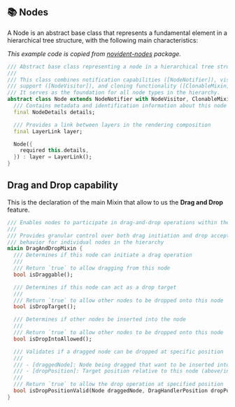## 📚 Nodes

A Node is an abstract base class that represents a fundamental element in a hierarchical tree structure, with the following main characteristics:

_This example code is copied from [novident-nodes](https://github.com/Novident/novident-nodes/) package._

```dart
/// Abstract base class representing a node in a hierarchical tree structure.
///
/// This class combines notification capabilities ([NodeNotifier]), visitor pattern
/// support ([NodeVisitor]), and cloning functionality ([ClonableMixin]).
/// It serves as the foundation for all node types in the hierarchy.
abstract class Node extends NodeNotifier with NodeVisitor, ClonableMixin<Node> {
  /// Contains metadata and identification information about this node
  final NodeDetails details;

  /// Provides a link between layers in the rendering composition
  final LayerLink layer;

  Node({
    required this.details,
  }) : layer = LayerLink();
}
```

## Drag and Drop capability

This is the declaration of the main Mixin that allow to us the **Drag and Drop** feature.

```dart
/// Enables nodes to participate in drag-and-drop operations within the tree
///
/// Provides granular control over both drag initiation and drop acceptance
/// behavior for individual nodes in the hierarchy
mixin DragAndDropMixin {
  /// Determines if this node can initiate a drag operation
  ///
  /// Return `true` to allow dragging from this node
  bool isDraggable();

  /// Determines if this node can act as a drop target
  ///
  /// Return `true` to allow other nodes to be dropped onto this node
  bool isDropTarget();

  /// Determines if other nodes be inserted into the node
  ///
  /// Return `true` to allow other nodes to be dropped onto this node
  bool isDropIntoAllowed();

  /// Validates if a dragged node can be dropped at specific position
  ///
  /// - [draggedNode]: Node being dragged that want to be inserted into/below/above this
  /// - [dropPosition]: Target position relative to this node (above/inside/below)
  ///
  /// Return `true` to allow the drop operation at specified position
  bool isDropPositionValid(Node draggedNode, DragHandlerPosition dropPosition);
}
```
